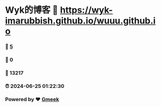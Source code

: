 # Wyk的博客 :link: https://wyk-imarubbish.github.io/wuuu.github.io 
### :page_facing_up: [5](https://wyk-imarubbish.github.io/wuuu.github.io/tag.html) 
### :speech_balloon: 0 
### :hibiscus: 13217 
### :alarm_clock: 2024-06-25 01:22:30 
### Powered by :heart: [Gmeek](https://github.com/Meekdai/Gmeek)
